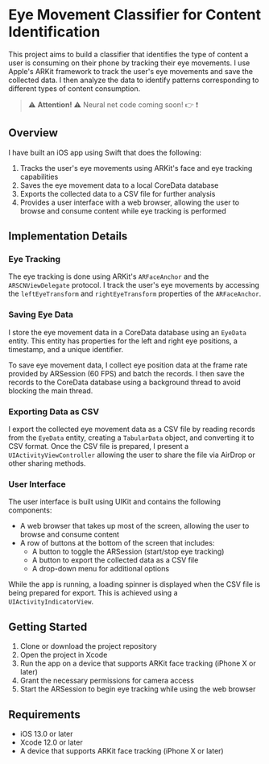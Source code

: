 # Eye Movement Classifier for Content Identification

This project aims to build a classifier that identifies the type of content a user is consuming on their phone by tracking their eye movements. I use Apple's ARKit framework to track the user's eye movements and save the collected data. I then analyze the data to identify patterns corresponding to different types of content consumption.

> :warning: **Attention!** :warning: Neural net code coming soon! :point_right: :exclamation:

## Overview

I have built an iOS app using Swift that does the following:

1. Tracks the user's eye movements using ARKit's face and eye tracking capabilities
2. Saves the eye movement data to a local CoreData database
3. Exports the collected data to a CSV file for further analysis
4. Provides a user interface with a web browser, allowing the user to browse and consume content while eye tracking is performed

## Implementation Details

### Eye Tracking

The eye tracking is done using ARKit's `ARFaceAnchor` and the `ARSCNViewDelegate` protocol. I track the user's eye movements by accessing the `leftEyeTransform` and `rightEyeTransform` properties of the `ARFaceAnchor`.

### Saving Eye Data

I store the eye movement data in a CoreData database using an `EyeData` entity. This entity has properties for the left and right eye positions, a timestamp, and a unique identifier.

To save eye movement data, I collect eye position data at the frame rate provided by ARSession (60 FPS) and batch the records. I then save the records to the CoreData database using a background thread to avoid blocking the main thread.

### Exporting Data as CSV

I export the collected eye movement data as a CSV file by reading records from the `EyeData` entity, creating a `TabularData` object, and converting it to CSV format. Once the CSV file is prepared, I present a `UIActivityViewController` allowing the user to share the file via AirDrop or other sharing methods.

### User Interface

The user interface is built using UIKit and contains the following components:

- A web browser that takes up most of the screen, allowing the user to browse and consume content
- A row of buttons at the bottom of the screen that includes:
  - A button to toggle the ARSession (start/stop eye tracking)
  - A button to export the collected data as a CSV file
  - A drop-down menu for additional options

While the app is running, a loading spinner is displayed when the CSV file is being prepared for export. This is achieved using a `UIActivityIndicatorView`.

## Getting Started

1. Clone or download the project repository
2. Open the project in Xcode
3. Run the app on a device that supports ARKit face tracking (iPhone X or later)
4. Grant the necessary permissions for camera access
5. Start the ARSession to begin eye tracking while using the web browser

## Requirements

- iOS 13.0 or later
- Xcode 12.0 or later
- A device that supports ARKit face tracking (iPhone X or later)